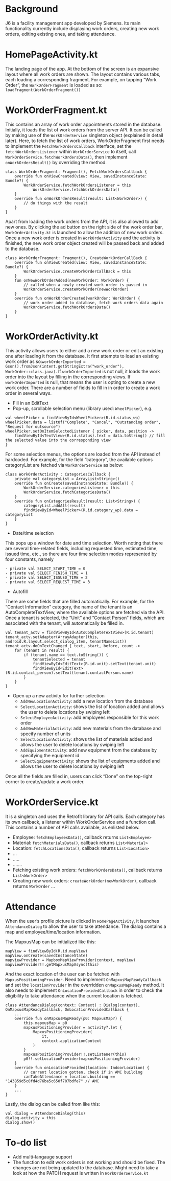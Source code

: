 # Background
J6 is a facility management app developed by Siemens. Its main functionality currently include displaying work orders, creating new work orders, editing existing ones, and taking attendance.

# HomePageActivity.kt
The landing page of the app. At the bottom of the screen is an expansive layout where all work orders are shown. The layout contains various tabs, each loading a corresponding fragment. For example, on tapping “Work Order”, the `WorkOrderFragment` is loaded as so:
`loadFragment(WorkOrderFragment())`

# WorkOrderFragment.kt
This contains an array of work order appointments stored in the database. Initially, it loads the list of work orders from the server API. It can be called by making use of the `WorkOrderService` singleton object (explained in detail later). Here, to fetch the list of work orders, WorkOrderFragment first needs to implement the `FetchWorkOrdersCallback` interface, set the `fetchWorkOrdersListener` within `WorkOrderService` to itself, call `WorkOrderService.fetchWorkOrdersData()`, then implement `onWorkOrdersResult()` by overriding the method.
```
class WorkOrderFragment: Fragment(), FetchWorkOrdersCallback {
	override fun onViewCreated(view: View, savedInstanceState: Bundle?) {
		WorkOrderService.fetchWorkOrdersListener = this
        	WorkOrderService.fetchWorkOrdersData()
	}
	override fun onWorkOrdersResult(result: List<WorkOrder>) {
		// do things with the result
	}
}
```
Apart from loading the work orders from the API, it is also allowed to add new ones. By clicking the ad button on the right side of the work order bar, `WorkOrderActivity.kt` is launched to allow the addition of new work orders. Once a new work order is created in `WorkOrderActivity` and the activity is finished, the new work order object created will be passed back and added to the database. 
```
class WorkOrderFragment: Fragment(), CreateWorkOrderCallBack {
    override fun onViewCreated(view: View, savedInstanceState: Bundle?) {
		WorkOrderService.createWorkOrderCallBack = this
	}
	fun onNewWorkOrderAdded(newWorkOrder: WorkOrder) {
		// called when a newly created work order is passed in
        WorkOrderService.createWorkOrder(newWorkOrder)
    }
	override fun onWorkOrderCreated(workOrder: WorkOrder) {
        // work order added to database, fetch work orders data again
        WorkOrderService.fetchWorkOrdersData()
    }
}
```
# WorkOrderActivity.kt
This activity allows users to either add a new work order or edit an existing one after loading it from the database. It first attempts to load an existing work order as so:`workOrderImported = Gson().fromJson(intent.getStringExtra("work_order"), WorkOrder::class.java)`. If `workOrderImported` is not null, it loads the work order into the layout by filling in the corresponding views. If `workOrderImported` is null, that means the user is opting to create a new work order. There are a number of fields to fill in in order to create a work order in several ways. 
- Fill in an EditText
- Pop-up, scrollable selection menu (library used: `WheelPicker`), e.g.
```
val wheelPicker = findViewById<WheelPicker>(R.id.status_wp)
wheelPicker.data = listOf("Complete", "Cancel", "Outstanding order", "Request for outsource")
wheelPicker.setOnItemSelectedListener { picker, data, position ->
    findViewById<TextView>(R.id.status).text = data.toString() // fill the selected value into the corresponding view
}
```
For some selection menus, the options are loaded from the API instead of hardcoded. For example, for the field “category”, the available options categoryList are fetched via `WorkOrderService` as below:
 
```
class WorkOrderActivity : CategoriesCallback {
	private val categoryList = ArrayList<String>()
	override fun onCreate(savedInstanceState: Bundle?) {
        WorkOrderService.categoriesListener = this
        WorkOrderService.fetchCategoriesData()
	}
    override fun onCategoriesResult(result: List<String>) {
        categoryList.addAll(result)
        findViewById<WheelPicker>(R.id.category_wp).data = categoryList
    }
}
```

- Date/time selection

This pops up a window for date and time selection. Worth noting that there are several time-related fields, including requested time, estimated time, issued time, etc., so there are four time selection modes represented by four constants, namely

    - private val SELECT_START_TIME = 0
    - private val SELECT_FINISH_TIME = 1
    - private val SELECT_ISSUED_TIME = 2
    - private val SELECT_REQUEST_TIME = 3

- Autofill 

There are some fields that are filled automatically. For example, for the “Contact Information” category, the name of the tenant is an AutoCompleteTextView, where the available options are fetched via the API. Once a tenant is selected, the “Unit” and “Contact Person” fields, which are associated with the tenant, will automatically be filled in.
```
val tenant_actv = findViewById<AutoCompleteTextView>(R.id.tenant)
tenant_actv.setAdapter(ArrayAdapter(this, android.R.layout.select_dialog_item, tenantNameList))
tenant_actv.doOnTextChanged { text, start, before, count ->
    for (tenant in result) {
        if (tenant.name == text.toString()) {
            tenantSelected = tenant
            findViewById<EditText>(R.id.unit).setText(tenant.unit)
            findViewById<EditText>(R.id.contact_person).setText(tenant.contactPerson.name)
        }
    }
}
```

- Open up a new activity for further selection
    - `AddNewLocationActivity`: add a new location from the database
    - `SelectLocationActivity`: shows the list of location added and allows the user to delete locations by swiping left
    - `SelectEmployeeActivity`: add employees responsible for this work order
    - `AddNewMaterialActivity`: add new materials from the database and specify number of units
    - `SelectLocationActivity`: shows the list of materials added and allows the user to delete locations by swiping left
    - `AddEquipmentActivity`: add new equipment from the database by specifying the equipment id
    - `SelectEquipmentActivity`: shows the list of equipments added and allows the user to delete locations by swiping left

Once all the fields are filled in, users can click “Done” on the top-right corner to create/update a work order.

# WorkOrderService.kt
It is a singleton and uses the Retrofit library for API calls. Each category has its own callback, a listener within WorkOrderService and a function call. This contains a number of API calls available, as enlisted below.
- Employee: `fetchEmployeesData()`, callback returns `List<Employee>`
- Material: `fetchMaterialsData()`, callback returns `List<Material>`
- Location: `fetchLocationsData()`, callback returns `List<Location>`
- …
- …..
- …….
- Fetching existing work orders: `fetchWorkOrdersData()`, callback returns `List<WorkOrder>`
- Creating new work orders: `createWorkOrder(newWorkOrder)`, callback returns `WorkOrder`
…
# Attendance
When the user’s profile picture is clicked in `HomePageActivity`, it launches `AttendanceDialog` to allow the user to take attendance. The dialog contains a map and employee/time/location information.
 
The MapxusMap can be initialized like this:
```
mapView = findViewById(R.id.mapView)
mapView.onCreate(savedInstanceState)
mapviewProvider = MapboxMapViewProvider(context, mapView)
mapviewProvider!!.getMapxusMapAsync(this)
```
And the exact location of the user can be fetched with `MapxusPositioningProvider`. Need to implement `OnMapxusMapReadyCallback` and set the `locationProvider` in the overridden `onMapxusMapReady` method. It also needs to implement `OnLocationProvidedCallback` in order to check the eligibility to take attendance when the current location is fetched.
```
class AttendanceDialog(context: Context) : Dialog(context), OnMapxusMapReadyCallback, OnLocationProvidedCallback {
	...	
	override fun onMapxusMapReady(p0: MapxusMap?) {
        this.mapxusMap = p0
        mapxusPositioningProvider = activity?.let {
            MapxusPositioningProvider(
                it,
                context.applicationContext
            )
        }
        mapxusPositioningProvider!!.setListener(this)
        p0!!.setLocationProvider(mapxusPositioningProvider)
    }     
    override fun onLocationProvided(location: IndoorLocation) {
        // current location gotten, check if in AMC building
        canTakeAttendance = location.building == "143859d5c0fd4d76ba5c650f707bdfe7" // AMC
    }
	...
}
```
Lastly, the dialog can be called from like this:
```
val dialog = AttendanceDialog(this)
dialog.activity = this
dialog.show()
```
# To-do list
- Add multi-langauge support
- The function to edit work orders is not working and should be fixed. The changes are not being updated to the database. Might need to take a look at how the PATCH request is written in `WorkOrderService.kt`









